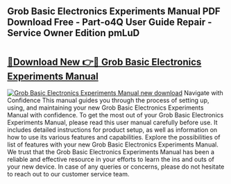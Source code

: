 ## Grob Basic Electronics Experiments Manual PDF Download Free - Part-o4Q User Guide Repair - Service Owner Edition pmLuD

# <h2><a href="http://bc63506.oget.top/?id=Grob+Basic+Electronics+Experiments+Manual">🔗Download New 👉🔴 Grob Basic Electronics Experiments Manual</a></h2>

[![Grob Basic Electronics Experiments Manual new download](https://i.imgur.com/5g1atiW.png)](http://bc63506.oget.top/?id=Grob+Basic+Electronics+Experiments+Manual)
Navigate with Confidence This manual guides you through the process of setting up, using, and maintaining your new Grob Basic Electronics Experiments Manual with confidence. To get the most out of your Grob Basic Electronics Experiments Manual, please read this user manual carefully before use. It includes detailed instructions for product setup, as well as information on how to use its various features and capabilities. Explore the possibilities of list of features with your new Grob Basic Electronics Experiments Manual. We trust that the Grob Basic Electronics Experiments Manual has been a reliable and effective resource in your efforts to learn the ins and outs of your new device. In case of any queries or concerns, please do not hesitate to reach out to our customer service team.
